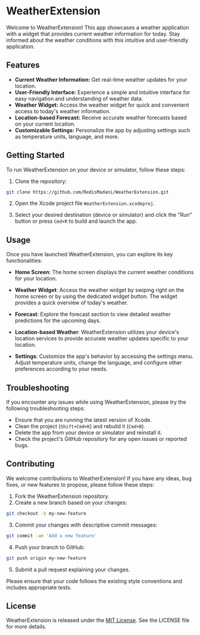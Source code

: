 # WeatherExtension


Welcome to WeatherExtension! This app showcases a weather application with a widget that provides current weather information for today. Stay informed about the weather conditions with this intuitive and user-friendly application.

## Features

- **Current Weather Information:** Get real-time weather updates for your location.
- **User-Friendly Interface:** Experience a simple and intuitive interface for easy navigation and understanding of weather data.
- **Weather Widget:** Access the weather widget for quick and convenient access to today's weather information.
- **Location-based Forecast:** Receive accurate weather forecasts based on your current location.
- **Customizable Settings:** Personalize the app by adjusting settings such as temperature units, language, and more.

## Getting Started

To run WeatherExtension on your device or simulator, follow these steps:

1. Clone the repository:
```bash
git clone https://github.com/RedisMadani/WeatherExtension.git
```

2. Open the Xcode project file `WeatherExtension.xcodeproj`.

3. Select your desired destination (device or simulator) and click the "Run" button or press `Cmd+R` to build and launch the app.

## Usage

Once you have launched WeatherExtension, you can explore its key functionalities:

- **Home Screen**: The home screen displays the current weather conditions for your location.

- **Weather Widget**: Access the weather widget by swiping right on the home screen or by using the dedicated widget button. The widget provides a quick overview of today's weather.

- **Forecast**: Explore the forecast section to view detailed weather predictions for the upcoming days.

- **Location-based Weather**: WeatherExtension utilizes your device's location services to provide accurate weather updates specific to your location.

- **Settings**: Customize the app's behavior by accessing the settings menu. Adjust temperature units, change the language, and configure other preferences according to your needs.

## Troubleshooting

If you encounter any issues while using WeatherExtension, please try the following troubleshooting steps:

- Ensure that you are running the latest version of Xcode.
- Clean the project (`Shift+Cmd+K`) and rebuild it (`Cmd+B`).
- Delete the app from your device or simulator and reinstall it.
- Check the project's GitHub repository for any open issues or reported bugs.

## Contributing

We welcome contributions to WeatherExtension! If you have any ideas, bug fixes, or new features to propose, please follow these steps:

1. Fork the WeatherExtension repository.
2. Create a new branch based on your changes:
```bash
git checkout -b my-new-feature
```
3. Commit your changes with descriptive commit messages:
```bash
git commit -am 'Add a new feature'
```
4. Push your branch to GitHub:
```bash
git push origin my-new-feature
```
5. Submit a pull request explaining your changes.

Please ensure that your code follows the existing style conventions and includes appropriate tests.

## License

WeatherExtension is released under the [MIT License](https://opensource.org/licenses/MIT). See the LICENSE file for more details.
